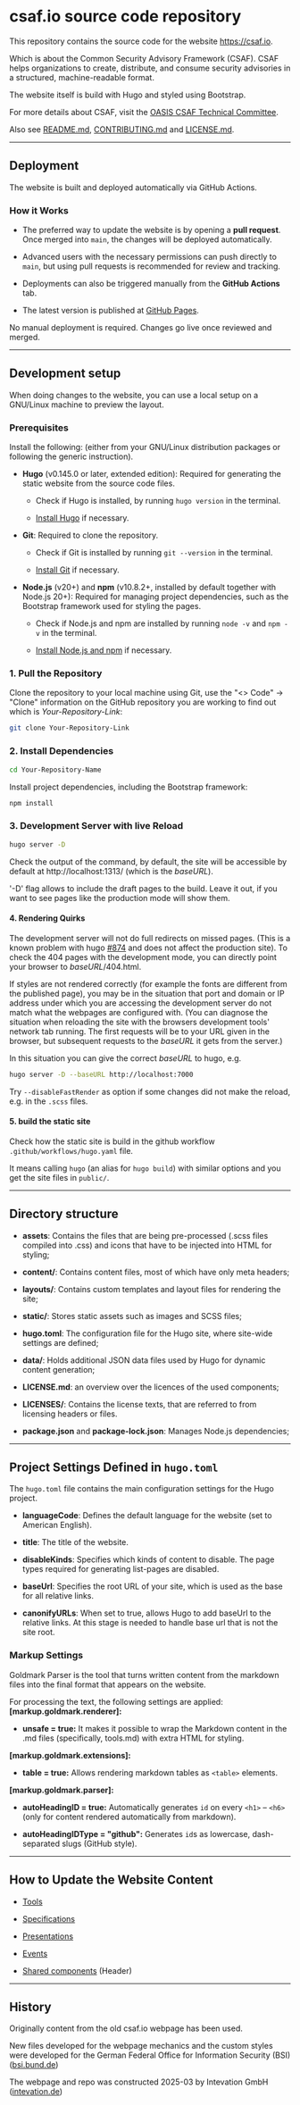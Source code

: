 # csaf.io source code repository

This repository contains the source code for the website https://csaf.io.

Which is about the Common Security Advisory Framework (CSAF).
CSAF helps organizations to create, distribute, and consume
security advisories in a structured, machine-readable format.

The website itself is build with Hugo and styled using Bootstrap.

For more details about CSAF,
visit the [OASIS CSAF Technical Committee](https://www.oasis-open.org/committees/csaf/charter.php).

Also see [README.md](README.md), [CONTRIBUTING.md](CONTRIBUTING.md)
and [LICENSE.md](LICENSE.md).

---

## Deployment

The website is built and deployed automatically via GitHub Actions.

### How it Works

- The preferred way to update the website is by opening a **pull request**.
  Once merged into `main`, the changes will be deployed automatically.

- Advanced users with the necessary permissions can push directly to `main`,
  but using pull requests is recommended for review and tracking.

- Deployments can also be triggered manually from the **GitHub Actions** tab.

- The latest version is published at
  [GitHub Pages](https://csaf-auxiliary.github.io/csaf-website-relaunch).

No manual deployment is required. Changes go live once reviewed and merged.

---

## Development setup

When doing changes to the website, you can use a local setup
on a GNU/Linux machine to preview the layout.

### Prerequisites

Install the following:
(either from your GNU/Linux distribution packages
or following the generic instruction).

- **Hugo** (v0.145.0 or later, extended edition):
  Required for generating the static website from the source code files.

  - Check if Hugo is installed, by running `hugo version` in the terminal.

  - [Install Hugo](https://gohugo.io/getting-started/installing/) if necessary.

- **Git**: Required to clone the repository.

  - Check if Git is installed by running `git --version`
    in the terminal.

  - [Install Git](https://git-scm.com/book/en/v2/Getting-Started-Installing-Git) if necessary.

- **Node.js** (v20+) and **npm** (v10.8.2+, installed by default together with Node.js 20+):
  Required for managing project dependencies,
  such as the Bootstrap framework used for styling the pages.

  - Check if Node.js and npm are installed by running `node -v` and
    `npm -v` in the terminal.

  - [Install Node.js and npm](https://nodejs.org/) if necessary.

### 1. Pull the Repository

Clone the repository to your local machine using Git,
use the "<> Code" -> "Clone" information on the GitHub repository
you are working to find out which is _Your-Repository-Link_:

```bash
git clone Your-Repository-Link
```

### 2. Install Dependencies

```bash
cd Your-Repository-Name
```

Install project dependencies, including the Bootstrap framework:

```bash
npm install
```

### 3. Development Server with live Reload

```bash
hugo server -D
```

Check the output of the command, by default, the site will be accessible
by default at http://localhost:1313/ (which is the _baseURL_).

'-D' flag allows to include the draft pages to the build.
Leave it out, if you want to see pages like the production mode will show them.

#### 4. Rendering Quirks

The development server will not do full redirects on missed pages.
(This is a known problem with
hugo [#874](https://github.com/gohugoio/hugo/issues/874)
and does not affect the production site).
To check the 404 pages with the development mode,
you can directly point your browser to _baseURL_/404.html.

If styles are not rendered correctly (for example the fonts are different from
the published page), you may be in the situation that port and
domain or IP address under which you are accessing the development
server do not match what the webpages are configured with.
(You can diagnose the situation when reloading the site with the
browsers development tools' network tab running. The first requests
will be to your URL given in the browser, but subsequent requests
to the _baseURL_ it gets from the server.)

In this situation you can give the correct _baseURL_ to hugo, e.g.

```bash
hugo server -D --baseURL http://localhost:7000
```

Try `--disableFastRender` as option if some changes did not make
the reload, e.g. in the `.scss` files.

#### 5. build the static site

Check how the static site is build in the github workflow
`.github/workflows/hugo.yaml` file.

It means calling `hugo` (an alias for `hugo build`) with similar options
and you get the site files in `public/`.

---

## Directory structure

- **assets**: Contains the files that are being pre-processed
  (.scss files compiled into .css)
  and icons that have to be injected into HTML for styling;

- **content/**: Contains content files, most of which have only meta headers;

- **layouts/**: Contains custom templates and layout files for rendering the site;

- **static/**: Stores static assets such as images and SCSS files;

- **hugo.toml**: The configuration file for the Hugo site,
  where site-wide settings are defined;

- **data/**: Holds additional JSON data files
  used by Hugo for dynamic content generation;

- **LICENSE.md**: an overview over the licences of the used components;

- **LICENSES/**: Contains the license texts, that are referred to from
  licensing headers or files.

- **package.json** and **package-lock.json**: Manages Node.js dependencies;

---

## Project Settings Defined in `hugo.toml`

The `hugo.toml` file contains the main configuration settings for the Hugo project.

- **languageCode**: Defines the default language for the website
  (set to American English).

- **title**: The title of the website.

- **disableKinds**: Specifies which kinds of content to disable.
  The page types required for generating list-pages are disabled.

- **baseUrl**: Specifies the root URL of your site,
  which is used as the base for all relative links.

- **canonifyURLs**: When set to true, allows Hugo to add baseUrl
  to the relative links.
  At this stage is needed to handle base url that is not the site root.

### Markup Settings

Goldmark Parser is the tool that turns written content from the markdown files
into the final format that appears on the website.

For processing the text, the following settings are applied:
**[markup.goldmark.renderer]:**

- **unsafe = true:** It makes it possible to wrap the Markdown content
  in the .md files (specifically, tools.md) with extra HTML for styling.

**[markup.goldmark.extensions]:**

- **table = true:** Allows rendering markdown tables as `<table>` elements.

**[markup.goldmark.parser]:**

- **autoHeadingID = true:** Automatically generates `id`
  on every `<h1>` – `<h6>`
  (only for content rendered automatically from markdown).

- **autoHeadingIDType = "github":** Generates `id`s as lowercase,
  dash-separated slugs (GitHub style).

---

## How to Update the Website Content

- [Tools](/docs/tools.md)

- [Specifications](/docs/specifications.md)

- [Presentations](/docs/presentations.md)

- [Events](/docs/events.md)

- [Shared components](/docs/shared.md) (Header)

---

## History

Originally content from the old csaf.io webpage has been used.

New files developed for the webpage mechanics and the custom styles were
developed for the German Federal Office for Information Security (BSI)
([bsi.bund.de](https://www.bsi.bund.de))

The webpage and repo was constructed 2025-03 by
Intevation GmbH ([intevation.de](https://intevation.de))
